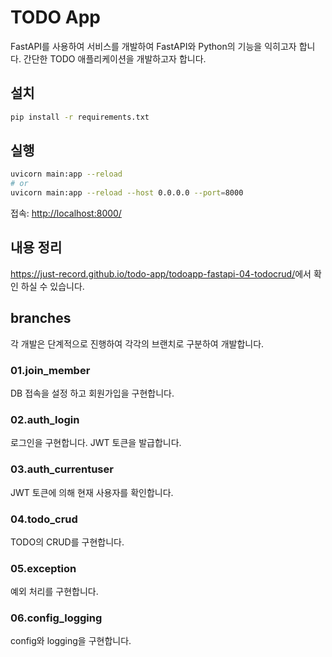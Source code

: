 # TODO App

FastAPI를 사용하여 서비스를 개발하여 FastAPI와 Python의 기능을 익히고자 합니다. 간단한 TODO 애플리케이션을 개발하고자 합니다.

## 설치

```bash
pip install -r requirements.txt
```

## 실행

```bash
uvicorn main:app --reload
# or
uvicorn main:app --reload --host 0.0.0.0 --port=8000
```

접속: <http://localhost:8000/>

## 내용 정리

<https://just-record.github.io/todo-app/todoapp-fastapi-04-todocrud/>에서 확인 하실 수 있습니다.

## branches

각 개발은 단계적으로 진행하여 각각의 브랜치로 구분하여 개발합니다.

### 01.join_member

DB 접속을 설정 하고 회원가입을 구현합니다.

### 02.auth_login

로그인을 구현합니다. JWT 토큰을 발급합니다.

### 03.auth_currentuser

JWT 토큰에 의해 현재 사용자를 확인합니다.

### 04.todo_crud

TODO의 CRUD를 구현합니다.

### 05.exception

예외 처리를 구현합니다.

### 06.config_logging

config와 logging을 구현합니다.
